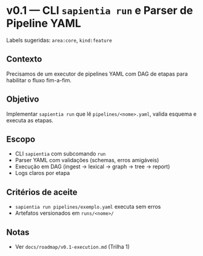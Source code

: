 # v0.1 — CLI `sapientia run` e Parser de Pipeline YAML

Labels sugeridas: `area:core`, `kind:feature`

## Contexto

Precisamos de um executor de pipelines YAML com DAG de etapas para habilitar o fluxo fim-a-fim.

## Objetivo

Implementar `sapientia run` que lê `pipelines/<nome>.yaml`, valida esquema e executa as etapas.

## Escopo

- CLI `sapientia` com subcomando `run`
- Parser YAML com validações (schemas, erros amigáveis)
- Execução em DAG (ingest → lexical → graph → tree → report)
- Logs claros por etapa

## Critérios de aceite

- `sapientia run pipelines/exemplo.yaml` executa sem erros
- Artefatos versionados em `runs/<nome>/`

## Notas

- Ver `docs/roadmap/v0.1-execution.md` (Trilha 1)
